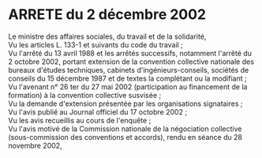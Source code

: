 # ARRETE du 2 décembre 2002

Le ministre des affaires sociales, du travail et de la solidarité,  
 Vu les articles L. 133-1 et suivants du code du travail ;  
 Vu l'arrêté du 13 avril 1988 et les arrêtés successifs, notamment l'arrêté du 2 octobre 2002, portant extension de la convention collective nationale des bureaux d'études techniques, cabinets d'ingénieurs-conseils, sociétés de conseils du 15 décembre 1987 et de textes la complétant ou la modifiant ;  
 Vu l'avenant n° 26 ter du 27 mai 2002 (participation au financement de la formation) à la convention collective susvisée ;  
 Vu la demande d'extension présentée par les organisations signataires ;  
 Vu l'avis publié au Journal officiel du 17 octobre 2002 ;  
 Vu les avis recueillis au cours de l'enquête ;  
 Vu l'avis motivé de la Commission nationale de la négociation collective (sous-commission des conventions et accords), rendu en séance du 28 novembre 2002,  

